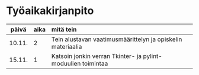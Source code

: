 # Työaikakirjanpito 

| päivä | aika | mitä tein |
 :----: |:-----|:------|
 10.11. | 2    | Tein alustavan vaatimusmäärittelyn ja opiskelin materiaalia
 15.11. | 1    | Katsoin jonkin verran Tkinter- ja pylint-moduulien toimintaa
